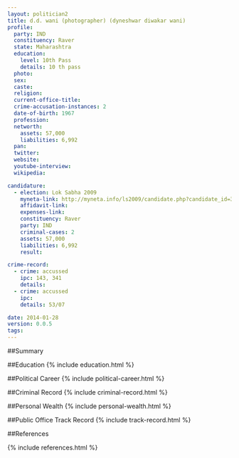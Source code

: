 ```yaml
---
layout: politician2
title: d.d. wani (photographer) (dyneshwar diwakar wani)
profile: 
  party: IND
  constituency: Raver
  state: Maharashtra
  education: 
    level: 10th Pass
    details: 10 th pass
  photo: 
  sex: 
  caste: 
  religion: 
  current-office-title: 
  crime-accusation-instances: 2
  date-of-birth: 1967
  profession: 
  networth: 
    assets: 57,000
    liabilities: 6,992
  pan: 
  twitter: 
  website: 
  youtube-interview: 
  wikipedia: 

candidature: 
  - election: Lok Sabha 2009
    myneta-link: http://myneta.info/ls2009/candidate.php?candidate_id=3483
    affidavit-link: 
    expenses-link: 
    constituency: Raver 
    party: IND
    criminal-cases: 2
    assets: 57,000
    liabilities: 6,992
    result:  

crime-record: 
  - crime: accussed
    ipc: 143, 341
    details:  
  - crime: accussed
    ipc: 
    details: 53/07 

date: 2014-01-28
version: 0.0.5
tags: 
---
```

##Summary


##Education
{% include education.html %}


##Political Career
{% include political-career.html %}


##Criminal Record
{% include criminal-record.html %}


##Personal Wealth
{% include personal-wealth.html %}


##Public Office Track Record
{% include track-record.html %}


##References


{% include references.html %}